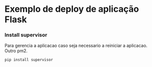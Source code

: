 # Exemplo de deploy de aplicação Flask


### Install supervisor 

Para gerencia a aplicacao caso seja necessario a reiniciar a aplicacao. Outro pm2.

```shell 
pip install supervisor
```


